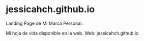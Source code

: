 # jessicahch.github.io
Landing Page de Mi Marca Personal.

Mi hoja de vida disponible en la web. 
Web: jessicahch.github.io
